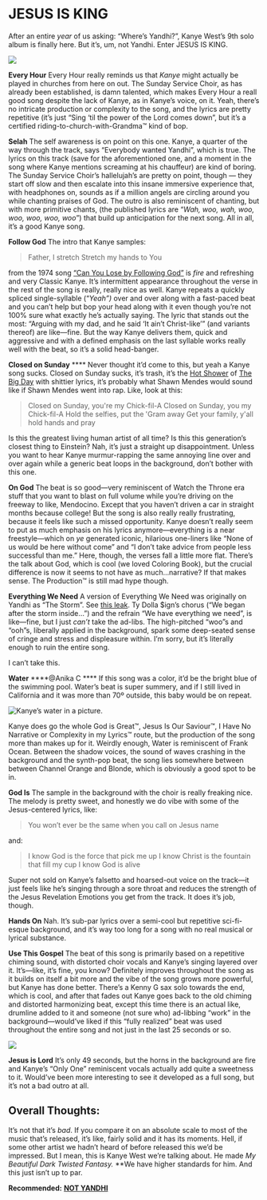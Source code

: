# JESUS IS KING 
After an entire *year* of us asking: “Where’s Yandhi?”, Kanye West’s 9th solo album is finally here. But it’s, um, not Yandhi.  Enter JESUS IS KING.

![](https://paper-attachments.dropbox.com/s_DC3E6EF1FB2C12D984D8F62B9A6AC596F5E7A5C26449ABC6A34A324C8D554E58_1575068181813_image.png)


**Every Hour**
Every Hour really reminds us that *Kanye* might actually be played in churches from here on out. The Sunday Service Choir, as has already been established, is damn talented, which makes Every Hour a reall good song despite the lack of Kanye, as in Kanye’s voice, on it. Yeah, there’s no intricate production or complexity to the song, and the lyrics are pretty repetitive (it’s just “Sing ‘til the power of the Lord comes down”, but it’s a certified riding-to-church-with-Grandma™ kind of bop.

**Selah**
The self awareness is on point on this one. Kanye, a quarter of the way through the track, says “Everybody wanted Yandhi”, which is true. 
The lyrics on this track (save for the aforementioned one, and a moment in the song where Kanye mentions screaming at his chauffeur) are kind of boring. The Sunday Service Choir’s hallelujah’s are pretty on point, though — they start off slow and then escalate into this insane immersive experience that, with headphones on, sounds as if a million angels are circling around you while chanting praises of God. The outro is also reminiscent of chanting, but with more primitive chants, (the published lyrics are “*Wah, woo, wah, woo, woo, woo, woo, woo*”) that build up anticipation for the next song. 
All in all, it’s a good Kanye song. 

**Follow God**
The intro that Kanye samples:

> Father, I stretch
> Stretch my hands to You

from the 1974 song [“Can You Lose by Following God”](https://www.youtube.com/watch?v=AgsK5xpzT90) is *fire* and refreshing and very Classic Kanye. It’s intermittent appearance throughout the verse in the rest of the song is really, really nice as well. Kanye repeats a quickly spliced single-syllable (“*Yeah”)* over and over along with a fast-paced beat and you can’t help but bop your head along with it even though you’re not 100% sure what exactly he’s actually saying. 
The lyric that stands out the most: “Arguing with my dad, and he said ‘It ain’t Christ-like’” (and variants thereof) are like—fine. But the way Kanye delivers them, quick and aggressive and with a defined emphasis on the last syllable works really well with the beat, so it’s a solid head-banger. 


**Closed on Sunday** ****
Never thought it’d come to this, but yeah a Kanye song sucks. Closed on Sunday sucks, it’s trash, it’s the [Hot Shower](https://musicalculinarists.github.io/2019-07-28-the-big-day/) of [The Big Day](https://musicalculinarists.github.io/2019-07-28-the-big-day/) with shittier lyrics, it’s probably what Shawn Mendes would sound like if Shawn Mendes went into rap. 
Like, look at this: 

> Closed on Sunday, you're my Chick-fil-A
> Closed on Sunday, you my Chick-fil-A
> Hold the selfies, put the 'Gram away
> Get your family, y'all hold hands and pray

Is this the greatest living human artist of all time? Is this this generation’s closest thing to Einstein?
Nah, it’s just a straight up disappointment. Unless you want to hear Kanye murmur-rapping the same annoying line over and over again while a generic beat loops in the background, don’t bother with this one. 

**On God** 
The beat is so good—very reminiscent of Watch the Throne era stuff that you want to blast on full volume while you’re driving on the freeway to like, Mendocino. Except that you haven’t driven a car in straight months because college!
But the song is also really really frustrating, because it feels like such a missed opportunity. Kanye doesn’t really seem to put as much emphasis on his lyrics anymore—everything is a near freestyle—which on *ye* generated iconic, hilarious one-liners like “None of us would be here without come” and “I don’t take advice from people less successful than me.” Here, though, the verses fall a little more flat. There’s the talk about God, which is cool (we loved Coloring Book), but the crucial difference is now it seems to not have as much…narrative? If that makes sense. The Production™ is still mad hype though. 

**Everything We Need**
A version of Everything We Need was originally on Yandhi as “The Storm”. See [this leak](https://soundcloud.com/user-499554542/yandhi-kanye-west-the-storm-instrumental). Ty Dolla $ign’s chorus (“We began after the storm inside…”) and the refrain “We have everything we need”, is like—fine, but I just *can’t* take the ad-libs. The high-pitched “woo”s and “ooh”s, liberally applied in the background, spark some deep-seated sense of cringe and stress and displeasure within. I’m sorry, but it’s literally enough to ruin the entire song. 

I can’t take this. 

**Water** ****@Anika C ****
If this song was a color, it’d be the bright blue of the swimming pool. Water’s beat is super summery, and if I still lived in California and it was more than 70º outside, this baby would be on repeat.

![Kanye’s water in a picture.](https://encrypted-tbn0.gstatic.com/images?q=tbn:ANd9GcRDzGwuv1Y8s_B1JsFBFqLcZ0hiQb8-D6BHInio4uz4K4ihpnOSyA&s)


Kanye does go the whole God is Great™, Jesus Is Our Saviour™, I Have No Narrative or Complexity in my Lyrics™ route,  but the production of the song more than makes up for it. Weirdly enough, Water is reminiscent of Frank Ocean. Between the shadow voices, the sound of waves crashing in the background and the synth-pop beat, the song lies somewhere between between Channel Orange and Blonde, which is obviously a good spot to be in. 

**God Is**
The sample in the background with the choir is really freaking nice. The melody is pretty sweet, and honestly we do vibe with some of the Jesus-centered lyrics, like: 


> You won’t ever be the same when you call on Jesus name

and:

> I know God is the force that pick me up
> I know Christ is the fountain that fill my cup
> I know God is alive

Super not sold on Kanye’s falsetto and hoarsed-out voice on the track—it just feels like he’s singing through a sore throat and reduces the strength of the Jesus Revelation Emotions you get from the track. 
It does it’s job, though. 

**Hands On**
Nah. It’s sub-par lyrics over a semi-cool but repetitive sci-fi-esque background, and it’s way too long for a song with no real musical or lyrical substance.

**Use This Gospel**
The beat of this song is primarily based on a repetitive chiming sound, with distorted choir vocals and Kanye’s singing layered over it. It’s—like, it’s fine, you know? Definitely improves throughout the song as it builds on itself a bit more and the vibe of the song grows more powerful, but Kanye has done better. There’s a Kenny G sax solo towards the end, which is cool, and after that fades out Kanye goes back to the old chiming and distorted harmonizing beat, except this time there is an actual like, drumline added to it and someone (not sure who) ad-libbing “work” in the background—would’ve liked if this “fully realized” beat was used throughout the entire song and not just in the last 25 seconds or so. 

![](https://paper-attachments.dropbox.com/s_DC3E6EF1FB2C12D984D8F62B9A6AC596F5E7A5C26449ABC6A34A324C8D554E58_1575070589223_yrf090dblkv31.png)


**Jesus is Lord**
It’s only 49 seconds, but the horns in the background are fire and Kanye’s “Only One” reminiscent vocals actually add quite a sweetness to it. Would’ve been more interesting to see it developed as a full song, but it’s not a bad outro at all. 

## Overall Thoughts:

It’s not that it’s *bad*. If you compare it on an absolute scale to most of the music that’s released, it’s like, fairly solid and it has its moments. Hell, if some other artist we hadn’t heard of before released this we’d be impressed. But I mean, this is Kanye West we’re talking about. He made *My Beautiful Dark Twisted Fantasy.* **We have higher standards for him. And this just isn’t up to par. 

**Recommended:**
[**NOT YANDHI**](https://www.youtube.com/watch?v=JHT72riQKD8)

